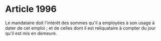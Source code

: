 # Article 1996

Le mandataire doit l'intérêt des sommes qu'il a employées à son usage à dater de cet emploi ; et de celles dont il est reliquataire à compter du jour qu'il est mis en demeure.